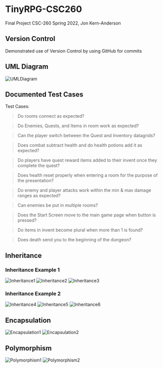 # TinyRPG-CSC260
Final Project CSC-260 Spring 2022, Jon Kern-Anderson

## Version Control
Demonstrated use of Version Control by using GitHub for commits

## UML Diagram
![UMLDiagram](/README_Assets/UML_Diagram/UML_Diagram.png)

## Documented Test Cases
Test Cases:
> Do rooms connect as expected?

> Do Enemies, Quests, and Items in room work as expected?

> Can the player switch between the Quest and Inventory datagrids?

> Does combat subtract health and do health potions add it as expected?

> Do players have quest reward items added to their invent once they complete the quest?

> Does health reset properly when entering a room for the purpose of the presentation?

> Do enemy and player attacks work within the min & max damage ranges as expected?

> Can enemies be put in multiple rooms?

> Does the Start Screen move to the main game page when button is pressed?

> Do items in invent become plural when more than 1 is found?

> Does death send you to the beginning of the dungeon?

## Inheritance
### Inheritance Example 1
![Inheritance1](/README_Assets/Inheritance/Inheritance_Alive.png)
![Inheritance2](/README_Assets/Inheritance/Inheritance_Alive_Enemy.png)
![Inheritance3](/README_Assets/Inheritance/Inheritance_Alive_Player.png)

### Inheritance Example 2
![Inheritance4](/README_Assets/Inheritance/Inheritance_Item.png)
![Inheritance5](/README_Assets/Inheritance/Inheritance_Item_Weapon.png)
![Inheritance6](/README_Assets/Inheritance/Inheritance_Item_Healing.png)

## Encapsulation
![Encapsulation1](/README_Assets/Encapsulation/Encapsulation_LootItem.png)
![Encapsulation2](/README_Assets/Encapsulation/Encapsulation_Player.png)

## Polymorphism
![Polymorphism1](/README_Assets/Polymorphism/Polymorphism_Enemy.png)
![Polymorphism2](/README_Assets/Polymorphism/Polymorphism_Player.png)
